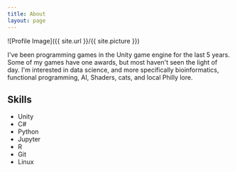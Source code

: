 ```yaml
---
title: About
layout: page
---
```

![Profile Image]({{ site.url }}/{{ site.picture }})

<p>I've been programming games in the Unity game engine for the last 5 years. 
Some of my games have one awards, but most haven't seen the light of day. 
I'm interested in data science, and more 
specifically bioinformatics, functional programming,
AI, Shaders, cats, and local Philly lore. </p>

<h2>Skills</h2>

<ul class="skill-list">
	<li>Unity</li>
	<li>C#</li>
	<li>Python</li>
	<li>Jupyter</li>
	<li>R</li>
	<li>Git</li>
	<li>Linux</li>
</ul>
